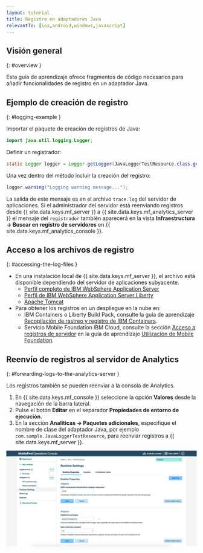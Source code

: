 ```yaml
---
layout: tutorial
title: Registro en adaptadores Java
relevantTo: [ios,android,windows,javascript]
---
```

<!-- NLS_CHARSET=UTF-8 -->
## Visión general
{: #overview }

Esta guía de aprendizaje ofrece fragmentos de código necesarios para añadir funcionalidades de registro en un adaptador Java.

## Ejemplo de creación de registro
{: #logging-example }

Importar el paquete de creación de registros de Java:

```java
import java.util.logging.Logger;
```

Definir un registrador:

```java
static Logger logger = Logger.getLogger(JavaLoggerTestResource.class.getName());
```

Una vez dentro del método incluir la creación del registro:

```java
logger.warning("Logging warning message...");
```

La salida de este mensaje es en el archivo `trace.log` del servidor de aplicaciones. Si el administrador del servidor está reenviando registros desde {{ site.data.keys.mf_server }} a {{ site.data.keys.mf_analytics_server }} el mensaje del `registrador` también aparecerá en la vista **Infraestructura → Buscar en registro de servidores** en {{ site.data.keys.mf_analytics_console }}.

## Acceso a los archivos de registro
{: #accessing-the-log-files }

* En una instalación local de {{ site.data.keys.mf_server }}, el archivo está disponible dependiendo del servidor de aplicaciones subyacente.
    * [Perfil completo de IBM WebSphere Application Server](http://ibm.biz/knowctr#SSEQTP_8.5.5/com.ibm.websphere.base.doc/ae/ttrb_trcover.html)
    * [Perfil de IBM WebSphere Application Server Liberty](http://ibm.biz/knowctr#SSEQTP_8.5.5/com.ibm.websphere.wlp.doc/ae/rwlp_logging.html?cp=SSEQTP_8.5.5%2F1-16-0-0)
    * [Apache Tomcat](http://tomcat.apache.org/tomcat-7.0-doc/logging.html)
* Para obtener los registros en un despliegue en la nube en:
    * IBM Containers o Liberty Build Pack, consulte la guía de aprendizaje [Recopilación de rastreo y registro de IBM Containers](../../../bluemix/mobilefirst-server-using-scripts/log-and-trace-collection/).
    * Servicio Mobile Foundation IBM Cloud, consulte la sección [Acceso a registros de servidor](../../../bluemix/using-mobile-foundation/#accessing-server-logs) en la guía de aprendizaje [Utilización de Mobile Foundation](../../../bluemix/using-mobile-foundation).

## Reenvío de registros al servidor de Analytics
{: #forwarding-logs-to-the-analytics-server }

Los registros también se pueden reenviar a la consola de Analytics.

1. En {{ site.data.keys.mf_console }} seleccione la opción **Valores** desde la navegación de la barra lateral.
2. Pulse el botón **Editar** en el separador **Propiedades de entorno de ejecución**.
3. En la sección **Analíticas → Paquetes adicionales**, especifique el nombre de clase del adaptador Java, por ejemplo `com.sample.JavaLoggerTestResource`, para reenviar registros a {{ site.data.keys.mf_server }}.

![Filtrado de registro desde la consola](java-filter.png)
